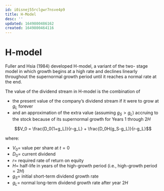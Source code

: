 ```yaml
---
id: i0isnej55rclgwr7nsve4p9
title: H-Model
desc: ''
updated: 1649800486162
created: 1649800464116
---
```

# H-model

Fuller and Hsia (1984) developed H-model, a variant of the two- stage model in which growth begins at a high rate and declines linearly throughout the supernormal growth period until it reaches a normal rate at the end.

The value of the dividend stream in H-model is the combination of
- the present value of the company’s dividend stream if it were to grow at $g_L$ forever
- and an approximation of the extra value (assuming $g_S > g_L$) accruing to the stock because of its supernormal growth for Years $1$ through $2H$

$$V_0 = \frac{D_0(1+g_L)}{r-g_L} + \frac{D_0H(g_S-g_L)}{r-g_L}$$

where:
- $V_0=$ value per share at $t=0$
- $D_0=$ current dividend
- $r=$ required rate of return on equity
- $H=$ half-life in years of the high-growth period (i.e., high-growth period $=2H$)
- $g_S=$ initial short-term dividend growth rate
- $g_L=$ normal long-term dividend growth rate after year $2H$
